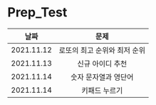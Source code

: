 # Prep_Test

|날짜|문제|
|:-:|:-:|
|2021.11.12|로또의 최고 순위와 최저 순위|
|2021.11.13|신규 아이디 추천|
|2021.11.14|숫자 문자열과 영단어|
|2021.11.14|키패드 누르기|
